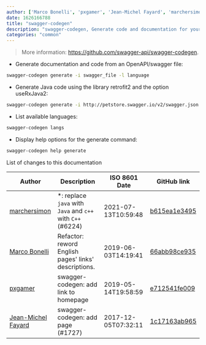 ```yaml
---
author: ['Marco Bonelli', 'pxgamer', 'Jean-Michel Fayard', 'marchersimon']
date: 1626166788
title: "swagger-codegen"
description: "swagger-codegen, Generate code and documentation for your REST api from a OpenAPI/swagger definition."
categories: "common"
---
```

> More information: <https://github.com/swagger-api/swagger-codegen>.

- Generate documentation and code from an OpenAPI/swagger file:

```bash
swagger-codegen generate -i swagger_file -l language
```

- Generate Java code using the library retrofit2 and the option useRxJava2:

```bash
swagger-codegen generate -i http://petstore.swagger.io/v2/swagger.json -l java --library retrofit2 -DuseRxJava2=true
```

- List available languages:

```bash
swagger-codegen langs
```

- Display help options for the generate command:

```bash
swagger-codegen help generate
```
List of changes to this documentation


Author | Description | ISO 8601 Date | GitHub link
------|-----|-----|-----
[marchersimon](mailto:50295997+marchersimon@users.noreply.github.com) | *: replace `java` with `Java` and `c++` with `C++` (#6224) | 2021-07-13T10:59:48 | [b615ea1e3495](https://github.com/tldr-pages/tldr/commit/b615ea1e34951c855e72470b73522ed0e0963d87)
[Marco Bonelli](mailto:marco@mebeim.net) | Refactor: reword English pages' links' descriptions. | 2019-06-03T14:19:41 | [66abb98ce935](https://github.com/tldr-pages/tldr/commit/66abb98ce935c0f4516bf30c4d6da72180d5a3ab)
[pxgamer](mailto:owzie123@gmail.com) | swagger-codegen: add link to homepage | 2019-05-14T19:58:59 | [e712541fe009](https://github.com/tldr-pages/tldr/commit/e712541fe0096212a98a55726065a7034949b9f6)
[Jean-Michel Fayard](mailto:jmfayard@gmail.com) | swagger-codegen: add page (#1727) | 2017-12-05T07:32:11 | [1c17163ab965](https://github.com/tldr-pages/tldr/commit/1c17163ab96538ec5531b3de1224eeedc212eb8e)

